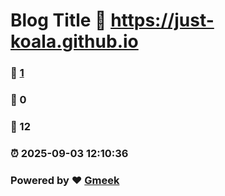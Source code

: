 # Blog Title :link: https://just-koala.github.io 
### :page_facing_up: [1](https://just-koala.github.io/tag.html) 
### :speech_balloon: 0 
### :hibiscus: 12 
### :alarm_clock: 2025-09-03 12:10:36 
### Powered by :heart: [Gmeek](https://github.com/Meekdai/Gmeek)
